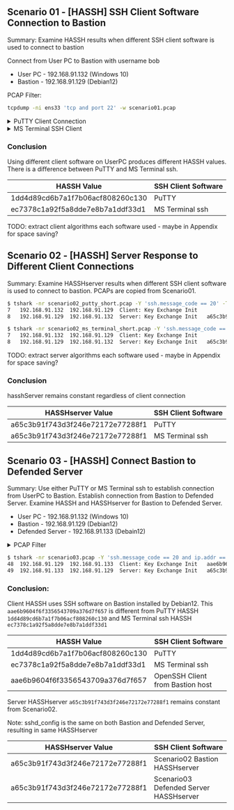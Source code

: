## Scenario 01 - [HASSH] SSH Client Software Connection to Bastion

Summary: Examine HASSH results when different SSH client software is used to connect to bastion

Connect from User PC to Bastion with username bob

  - User PC - 192.168.91.132 (Windows 10)
  - Bastion - 192.168.91.129 (Debian12)

PCAP Filter:
```bash
tcpdump -ni ens33 'tcp and port 22' -w scenario01.pcap
```


<details>
  <summary>PuTTY Client Connection</summary>

  ```bash
  $ tshark -nr scenario01_putty_short.pcap -Y 'ssh.message_code == 20' -T fields -e frame.number -e ip.src -e ip.dst -e _ws.col.Info -e ssh.kex.hassh
7	192.168.91.132	192.168.91.129	Client: Key Exchange Init	1dd4d89cd6b7a1f7b06acf808260c130
8	192.168.91.129	192.168.91.132	Server: Key Exchange Init	
  ```  
  
</details>


<details>
  <summary>MS Terminal SSH Client</summary>
  
  ```bash
  $ tshark -nr scenario01_ms_terminal_short.pcap -Y 'ssh.message_code == 20' -T fields -e frame.number -e ip.src -e ip.dst -e _ws.col.Info -e ssh.kex.hassh
7	192.168.91.132	192.168.91.129	Client: Key Exchange Init	ec7378c1a92f5a8dde7e8b7a1ddf33d1
8	192.168.91.129	192.168.91.132	Server: Key Exchange Init	
  ```
</details>

### Conclusion

Using different client software on UserPC produces different HASSH values. There is a difference between PuTTY and MS Terminal ssh.

| HASSH Value    | SSH Client Software       |
|----------------|----------------|
| 1dd4d89cd6b7a1f7b06acf808260c130  | PuTTY  |
| ec7378c1a92f5a8dde7e8b7a1ddf33d1  | MS Terminal ssh  |

TODO: extract client algorithms each software used - maybe in Appendix for space saving?

## Scenario 02 - [HASSH] Server Response to Different Client Connections

Summary: Examine HASSHserver results when different SSH client software is used to connect to bastion. PCAPs are copied from Scenario01.

```bash
$ tshark -nr scenario02_putty_short.pcap -Y 'ssh.message_code == 20' -T fields -e frame.number -e ip.src -e ip.dst -e _ws.col.Info -e ssh.kex.hasshserver
7	192.168.91.132	192.168.91.129	Client: Key Exchange Init	
8	192.168.91.129	192.168.91.132	Server: Key Exchange Init	a65c3b91f743d3f246e72172e77288f1
```

```bash
$ tshark -nr scenario02_ms_terminal_short.pcap -Y 'ssh.message_code == 20' -T fields -e frame.number -e ip.src -e ip.dst -e _ws.col.Info -e ssh.kex.hasshserver
7	192.168.91.132	192.168.91.129	Client: Key Exchange Init	
8	192.168.91.129	192.168.91.132	Server: Key Exchange Init	a65c3b91f743d3f246e72172e77288f1
```
TODO: extract server algorithms each software used - maybe in Appendix for space saving?

### Conclusion

hasshServer remains constant regardless of client connection

| HASSHserver Value    | SSH Client Software       |
|----------------|----------------|
|  a65c3b91f743d3f246e72172e77288f1 | PuTTY  |
|  a65c3b91f743d3f246e72172e77288f1 | MS Terminal ssh  |

## Scenario 03 - [HASSH] Connect Bastion to Defended Server 

Summary: Use either PuTTY or MS Terminal ssh to establish connection from UserPC to Bastion. Establish connection from Bastion to Defended Server. Examine HASSH and HASSHserver for Bastion to Defended Server.

  - User PC - 192.168.91.132 (Windows 10)
  - Bastion - 192.168.91.129 (Debian12)
  - Defended Server - 192.168.91.133 (Debain12)

<details>
  <summary>PCAP Filter</summary>
```bash
tcpdump -ni ens33 'tcp and port 22' -w scenario01.pcap
```
</details>


```bash
$ tshark -nr scenario03.pcap -Y 'ssh.message_code == 20 and ip.addr == 192.168.91.133' -T fields -e frame.number -e ip.src -e ip.dst -e _ws.col.Info -e ssh.kex.hassh -e ssh.kex.hasshserver
48	192.168.91.129	192.168.91.133	Client: Key Exchange Init	aae6b9604f6f3356543709a376d7f657	
49	192.168.91.133	192.168.91.129	Server: Key Exchange Init	a65c3b91f743d3f246e72172e77288f1
```

### Conclusion:

Client HASSH uses SSH software on Bastion installed by Debian12. This `aae6b9604f6f3356543709a376d7f657` is different from PuTTY HASSH `1dd4d89cd6b7a1f7b06acf808260c130` and MS Terminal ssh HASSH `ec7378c1a92f5a8dde7e8b7a1ddf33d1`

| HASSH Value    | SSH Client Software       |
|----------------|----------------|
| 1dd4d89cd6b7a1f7b06acf808260c130  | PuTTY  |
| ec7378c1a92f5a8dde7e8b7a1ddf33d1  | MS Terminal ssh  |
| aae6b9604f6f3356543709a376d7f657  | OpenSSH Client from Bastion host |

Server HASSHserver `a65c3b91f743d3f246e72172e77288f1` remains constant from Scenario02.

Note: sshd_config is the same on both Bastion and Defended Server, resulting in same HASSHserver

| HASSHserver Value    | SSH Client Software       |
|----------------|----------------|
|  a65c3b91f743d3f246e72172e77288f1 | Scenario02 Bastion HASSHserver  |
|  a65c3b91f743d3f246e72172e77288f1 | Scenario03 Defended Server HASSHserver  |